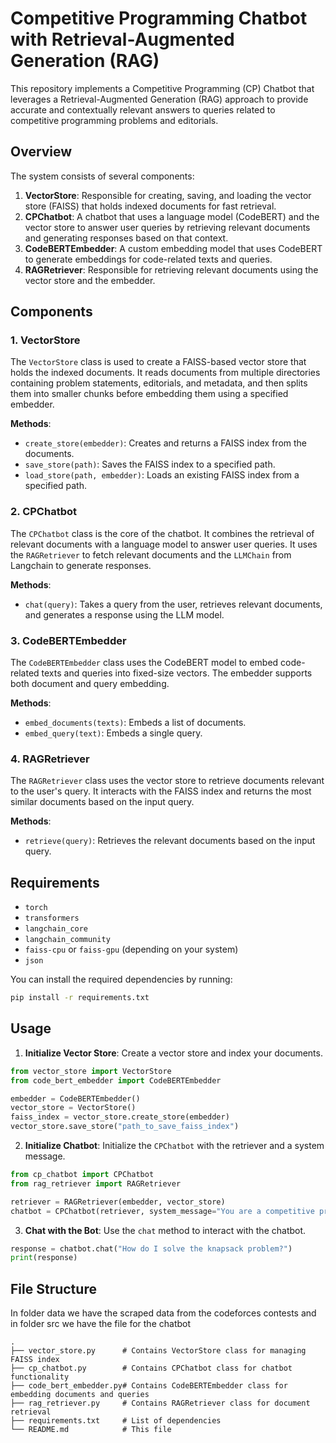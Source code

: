 
# Competitive Programming Chatbot with Retrieval-Augmented Generation (RAG)

This repository implements a Competitive Programming (CP) Chatbot that leverages a Retrieval-Augmented Generation (RAG) approach to provide accurate and contextually relevant answers to queries related to competitive programming problems and editorials.

## Overview

The system consists of several components:

1. **VectorStore**: Responsible for creating, saving, and loading the vector store (FAISS) that holds indexed documents for fast retrieval.
2. **CPChatbot**: A chatbot that uses a language model (CodeBERT) and the vector store to answer user queries by retrieving relevant documents and generating responses based on that context.
3. **CodeBERTEmbedder**: A custom embedding model that uses CodeBERT to generate embeddings for code-related texts and queries.
4. **RAGRetriever**: Responsible for retrieving relevant documents using the vector store and the embedder.

## Components

### 1. **VectorStore**

The `VectorStore` class is used to create a FAISS-based vector store that holds the indexed documents. It reads documents from multiple directories containing problem statements, editorials, and metadata, and then splits them into smaller chunks before embedding them using a specified embedder.

**Methods**:
- `create_store(embedder)`: Creates and returns a FAISS index from the documents.
- `save_store(path)`: Saves the FAISS index to a specified path.
- `load_store(path, embedder)`: Loads an existing FAISS index from a specified path.

### 2. **CPChatbot**

The `CPChatbot` class is the core of the chatbot. It combines the retrieval of relevant documents with a language model to answer user queries. It uses the `RAGRetriever` to fetch relevant documents and the `LLMChain` from Langchain to generate responses.

**Methods**:
- `chat(query)`: Takes a query from the user, retrieves relevant documents, and generates a response using the LLM model.

### 3. **CodeBERTEmbedder**

The `CodeBERTEmbedder` class uses the CodeBERT model to embed code-related texts and queries into fixed-size vectors. The embedder supports both document and query embedding.

**Methods**:
- `embed_documents(texts)`: Embeds a list of documents.
- `embed_query(text)`: Embeds a single query.

### 4. **RAGRetriever**

The `RAGRetriever` class uses the vector store to retrieve documents relevant to the user's query. It interacts with the FAISS index and returns the most similar documents based on the input query.

**Methods**:
- `retrieve(query)`: Retrieves the relevant documents based on the input query.

## Requirements

- `torch`
- `transformers`
- `langchain_core`
- `langchain_community`
- `faiss-cpu` or `faiss-gpu` (depending on your system)
- `json`

You can install the required dependencies by running:

```bash
pip install -r requirements.txt
```

## Usage

1. **Initialize Vector Store**: Create a vector store and index your documents.

```python
from vector_store import VectorStore
from code_bert_embedder import CodeBERTEmbedder

embedder = CodeBERTEmbedder()
vector_store = VectorStore()
faiss_index = vector_store.create_store(embedder)
vector_store.save_store("path_to_save_faiss_index")
```

2. **Initialize Chatbot**: Initialize the `CPChatbot` with the retriever and a system message.

```python
from cp_chatbot import CPChatbot
from rag_retriever import RAGRetriever

retriever = RAGRetriever(embedder, vector_store)
chatbot = CPChatbot(retriever, system_message="You are a competitive programming assistant.")
```

3. **Chat with the Bot**: Use the `chat` method to interact with the chatbot.

```python
response = chatbot.chat("How do I solve the knapsack problem?")
print(response)
```

## File Structure
In folder data we have the scraped data from the codeforces contests
and in folder src we have the file for the chatbot
```
.
├── vector_store.py      # Contains VectorStore class for managing FAISS index
├── cp_chatbot.py        # Contains CPChatbot class for chatbot functionality
├── code_bert_embedder.py# Contains CodeBERTEmbedder class for embedding documents and queries
├── rag_retriever.py     # Contains RAGRetriever class for document retrieval
├── requirements.txt     # List of dependencies
└── README.md            # This file
```

